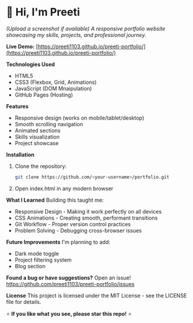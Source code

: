 # 👋 Hi, I'm Preeti
*(Upload a screenshot if available)*
*A responsive portfolio website showcasing my skills, projects, and professional journey.*

**Live Demo:** [https://preeti1103.github.io/preeti-portfolio/](https://preeti1103.github.io/preeti-portfolio/)

**Technologies Used**
- HTML5
- CSS3 (Flexbox, Grid, Animations)
- JavaScript (DOM Mnaipulation)
- GitHub Pages (Hosting)

**Features**
- Responsive design (works on mobile/tablet/desktop)
- Smooth scrolling navigation
- Animated sections
- Skills visualization
- Project showcase

**Installation**
1. Clone the repository:
   ```bash
   git clone https://github.com/<your-username>/portfolio.git
2. Open index.html in any modern browser

**What I Learned**
Building this taught me:
- Responsive Design - Making it work perfectly on all devices
- CSS Animations - Creating smooth, performant transitions
- Git Workflow - Proper version control practices
- Problem Solving - Debugging cross-browser issues

**Future Improvements**
I'm planning to add:
- Dark mode toggle
- Project filtering system
- Blog section

**Found a bug or have suggestions?** Open an issue!
https://github.com/preeti1103/preeti-portfolio/issues

**License**
This project is licensed under the MIT License - see the LICENSE file for details.

⭐ **If you like what you see, please star this repo!** ⭐  
